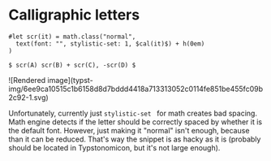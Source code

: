 #  Calligraphic letters

    
    
    #let scr(it) = math.class("normal",
      text(font: "", stylistic-set: 1, $cal(it)$) + h(0em)
    )
    
    $ scr(A) scr(B) + scr(C), -scr(D) $

![Rendered image](typst-
img/6ee9ca10515c1b6158d8d7bddd4418a713313052c0114fe851be455fc09b2c92-1.svg)

Unfortunately, currently just ` stylistic-set  ` for math creates bad spacing.
Math engine detects if the letter should be correctly spaced by whether it is
the default font. However, just making it "normal" isn't enough, because than
it can be reduced. That's way the snippet is as hacky as it is (probably
should be located in Typstonomicon, but it's not large enough).

